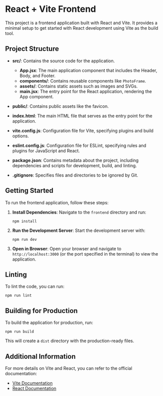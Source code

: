 # React + Vite Frontend

This project is a frontend application built with React and Vite. It provides a minimal setup to get started with React development using Vite as the build tool.

## Project Structure

- **src/**: Contains the source code for the application.
  - **App.jsx**: The main application component that includes the Header, Body, and Footer.
  - **components/**: Contains reusable components like `PhotoFrame`.
  - **assets/**: Contains static assets such as images and SVGs.
  - **main.jsx**: The entry point for the React application, rendering the App component.

- **public/**: Contains public assets like the favicon.
- **index.html**: The main HTML file that serves as the entry point for the application.
- **vite.config.js**: Configuration file for Vite, specifying plugins and build options.
- **eslint.config.js**: Configuration file for ESLint, specifying rules and plugins for JavaScript and React.
- **package.json**: Contains metadata about the project, including dependencies and scripts for development, build, and linting.
- **.gitignore**: Specifies files and directories to be ignored by Git.

## Getting Started

To run the frontend application, follow these steps:

1. **Install Dependencies**: Navigate to the `frontend` directory and run:
   ```
   npm install
   ```

2. **Run the Development Server**: Start the development server with:
   ```
   npm run dev
   ```

3. **Open in Browser**: Open your browser and navigate to `http://localhost:3000` (or the port specified in the terminal) to view the application.

## Linting

To lint the code, you can run:
```
npm run lint
```

## Building for Production

To build the application for production, run:
```
npm run build
```

This will create a `dist` directory with the production-ready files.

## Additional Information

For more details on Vite and React, you can refer to the official documentation:

- [Vite Documentation](https://vitejs.dev/)
- [React Documentation](https://reactjs.org/)